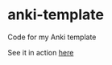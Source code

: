 # anki-template
Code for my Anki template

See it in action [here](https://danpker.github.io/anki-template/)
